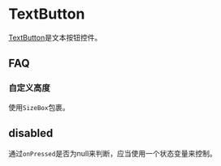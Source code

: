 # TextButton

[TextButton](https://api.flutter.dev/flutter/material/TextButton-class.html)是文本按钮控件。

## FAQ

### 自定义高度

使用`SizeBox`包裹。

## disabled

通过`onPressed`是否为null来判断，应当使用一个状态变量来控制。
